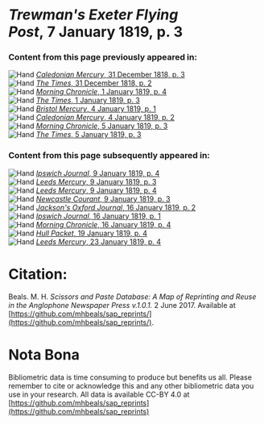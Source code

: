 # *Trewman's Exeter Flying Post*, 7 January 1819, p. 3  
  
### Content from this page previously appeared in:  
![Hand](http://scissorsandpaste.net/wp-content/uploads/2017/06/smallhandpointer.png) [*Caledonian Mercury*, 31 December 1818, p. 3](https://mhbeals.github.io/sap_html/Caledonian-Mercury/Caledonian-Mercury-31-December-1818-p-3)  
![Hand](http://scissorsandpaste.net/wp-content/uploads/2017/06/smallhandpointer.png) [*The Times*, 31 December 1818, p. 2](https://mhbeals.github.io/sap_html/The-Times/The-Times-31-December-1818-p-2)  
![Hand](http://scissorsandpaste.net/wp-content/uploads/2017/06/smallhandpointer.png) [*Morning Chronicle*, 1 January 1819, p. 4](https://mhbeals.github.io/sap_html/Morning-Chronicle/Morning-Chronicle-1-January-1819-p-4)  
![Hand](http://scissorsandpaste.net/wp-content/uploads/2017/06/smallhandpointer.png) [*The Times*, 1 January 1819, p. 3](https://mhbeals.github.io/sap_html/The-Times/The-Times-1-January-1819-p-3)  
![Hand](http://scissorsandpaste.net/wp-content/uploads/2017/06/smallhandpointer.png) [*Bristol Mercury*, 4 January 1819, p. 1](https://mhbeals.github.io/sap_html/Bristol-Mercury/Bristol-Mercury-4-January-1819-p-1)  
![Hand](http://scissorsandpaste.net/wp-content/uploads/2017/06/smallhandpointer.png) [*Caledonian Mercury*, 4 January 1819, p. 2](https://mhbeals.github.io/sap_html/Caledonian-Mercury/Caledonian-Mercury-4-January-1819-p-2)  
![Hand](http://scissorsandpaste.net/wp-content/uploads/2017/06/smallhandpointer.png) [*Morning Chronicle*, 5 January 1819, p. 3](https://mhbeals.github.io/sap_html/Morning-Chronicle/Morning-Chronicle-5-January-1819-p-3)  
![Hand](http://scissorsandpaste.net/wp-content/uploads/2017/06/smallhandpointer.png) [*The Times*, 5 January 1819, p. 3](https://mhbeals.github.io/sap_html/The-Times/The-Times-5-January-1819-p-3)  
  
### Content from this page subsequently appeared in:  
![Hand](http://scissorsandpaste.net/wp-content/uploads/2017/06/smallhandpointer.png) [*Ipswich Journal*, 9 January 1819, p. 4](https://mhbeals.github.io/sap_html/Ipswich-Journal/Ipswich-Journal-9-January-1819-p-4)  
![Hand](http://scissorsandpaste.net/wp-content/uploads/2017/06/smallhandpointer.png) [*Leeds Mercury*, 9 January 1819, p. 3](https://mhbeals.github.io/sap_html/Leeds-Mercury/Leeds-Mercury-9-January-1819-p-3)  
![Hand](http://scissorsandpaste.net/wp-content/uploads/2017/06/smallhandpointer.png) [*Leeds Mercury*, 9 January 1819, p. 4](https://mhbeals.github.io/sap_html/Leeds-Mercury/Leeds-Mercury-9-January-1819-p-4)  
![Hand](http://scissorsandpaste.net/wp-content/uploads/2017/06/smallhandpointer.png) [*Newcastle Courant*, 9 January 1819, p. 3](https://mhbeals.github.io/sap_html/Newcastle-Courant/Newcastle-Courant-9-January-1819-p-3)  
![Hand](http://scissorsandpaste.net/wp-content/uploads/2017/06/smallhandpointer.png) [*Jackson's Oxford Journal*, 16 January 1819, p. 2](https://mhbeals.github.io/sap_html/Jackson's-Oxford-Journal/Jackson's-Oxford-Journal-16-January-1819-p-2)  
![Hand](http://scissorsandpaste.net/wp-content/uploads/2017/06/smallhandpointer.png) [*Ipswich Journal*, 16 January 1819, p. 1](https://mhbeals.github.io/sap_html/Ipswich-Journal/Ipswich-Journal-16-January-1819-p-1)  
![Hand](http://scissorsandpaste.net/wp-content/uploads/2017/06/smallhandpointer.png) [*Morning Chronicle*, 16 January 1819, p. 4](https://mhbeals.github.io/sap_html/Morning-Chronicle/Morning-Chronicle-16-January-1819-p-4)  
![Hand](http://scissorsandpaste.net/wp-content/uploads/2017/06/smallhandpointer.png) [*Hull Packet*, 19 January 1819, p. 4](https://mhbeals.github.io/sap_html/Hull-Packet/Hull-Packet-19-January-1819-p-4)  
![Hand](http://scissorsandpaste.net/wp-content/uploads/2017/06/smallhandpointer.png) [*Leeds Mercury*, 23 January 1819, p. 4](https://mhbeals.github.io/sap_html/Leeds-Mercury/Leeds-Mercury-23-January-1819-p-4)  


# Citation: 

Beals. M. H. *Scissors and Paste Database: A Map of Reprinting and Reuse in the Anglophone Newspaper Press v.1.0.1.* 2 June 2017. Available at [https://github.com/mhbeals/sap_reprints/](https://github.com/mhbeals/sap_reprints/). 

# Nota Bona

Bibliometric data is time consuming to produce but benefits us all. Please remember to cite or acknowledge this and any other bibliometric data you use in your research. All data is available CC-BY 4.0 at [https://github.com/mhbeals/sap_reprints](https://github.com/mhbeals/sap_reprints)